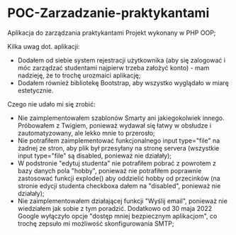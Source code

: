 # POC-Zarzadzanie-praktykantami
Aplikacja do zarządzania praktykantami
Projekt wykonany w PHP OOP;
  
  Kilka uwag dot. aplikacji:
  - Dodałem od siebie system rejestracji użytkownika (aby się zalogować i móc zarządzać studentami najpierw trzeba założyć konto) - mam nadzieję, że to trochę urozmaici aplikację; 
  - Dodałem również bibliotekę Bootstrap, aby wszystko wyglądało w miarę estetycznie.

Czego nie udało mi się zrobić:
  - Nie zaimplementowałem szablonów Smarty ani jakiegokolwiek innego. Próbowałem z Twigiem, ponieważ wydawał się łatwy w obsłudze i zautomatyzowany, ale lekko mnie to przerosło;
  - Nie potrafiłem zaimplementować funkcjonalnego input type="file" na żadnej ze stron, aby plik był przesyłany na stronę servera (wszystkie input type="file" są disabled, ponieważ nie działały);
  - W podstronie "edytuj studenta" nie potrafiłem pobrać z powrotem z bazy danych pola "hobby", ponieważ nie potrafiłem poprawnie zastosować funkcji explode() aby oddzielić hobby od przecinków (na stronie edycji studenta checkboxa dałem na "disabled", ponieważ nie działały);
  - Nie zaimplementowałem działającej funkcji "Wyślij email", ponieważ nie wiedziałem jak sobie z tym poradzić. Dodatkowo od 30 maja 2022 Google wyłączyło opcje "dostęp mniej bezpiecznym aplikacjom", co trochę zepsuło mi możliwość skonfigurowania SMTP;

